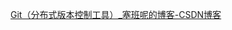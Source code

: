 

[Git（分布式版本控制工具）_塞班呢的博客-CSDN博客](https://blog.csdn.net/a18307096730/article/details/124586216?spm=1001.2014.3001.5502)